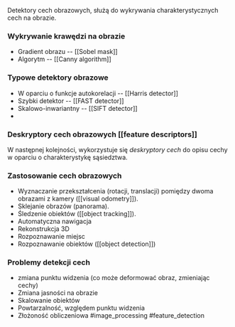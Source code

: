Detektory cech obrazowych, służą do wykrywania charakterystycznych cech na obrazie.

### Wykrywanie krawędzi na obrazie
- Gradient obrazu -- [[Sobel mask]] 
- Algorytm -- [[Canny algorithm]]

### Typowe detektory obrazowe
- W oparciu o funkcje autokorelacji -- [[Harris detector]]
- Szybki detektor -- [[FAST detector]]
- Skalowo-inwariantny -- [[SIFT detector]]
- 
### Deskryptory cech obrazowych [[feature descriptors]] 
W następnej kolejności, wykorzystuje się *deskryptory cech* do opisu cechy w oparciu o charakterystykę sąsiedztwa.

### Zastosowanie cech obrazowych
- Wyznaczanie przekształcenia (rotacji, translacji) pomiędzy dwoma obrazami z kamery ([[visual odometry]]).
- Sklejanie obrazów (panorama).
- Śledzenie obiektów ([[object tracking]]).
- Automatyczna nawigacja
- Rekonstrukcja 3D
- Rozpoznawanie miejsc
- Rozpoznawanie obiektów ([[object detection]])

### Problemy detekcji cech
- zmiana punktu widzenia (co może deformować obraz, zmieniając cechy)
- Zmiana jasności na obrazie
- Skalowanie obiektów
- Powtarzalność, względem punktu widzenia
- Złożoność obliczeniowa
#image_processing #feature_detection 
